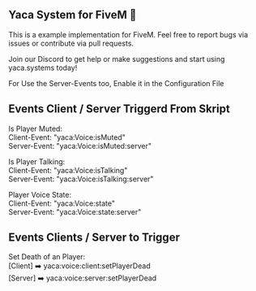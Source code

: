 ## Yaca System for FiveM 🐌

This is a example implementation for FiveM. Feel free to report bugs via issues or contribute via pull requests.

Join our Discord to get help or make suggestions and start using yaca.systems today!


For Use the Server-Events too, Enable it in the Configuration File

## Events Client / Server Triggerd From Skript

Is Player Muted: <br />
Client-Event: "yaca:Voice:isMuted" <br />
Server-Event: "yaca:Voice:isMuted:server" <br />

Is Player Talking: <br />
Client-Event: "yaca:Voice:isTalking" <br />
Server-Event: "yaca:Voice:isTalking:server" <br />

Player Voice State: <br />
Client-Event: "yaca:Voice:state" <br />
Server-Event: "yaca:Voice:state:server" <br />


## Events Clients / Server to Trigger

Set Death of an Player: <br />
[Client] ➡️ yaca:voice:client:setPlayerDead <br />
[Server] ➡️ yaca:voice:server:setPlayerDead

